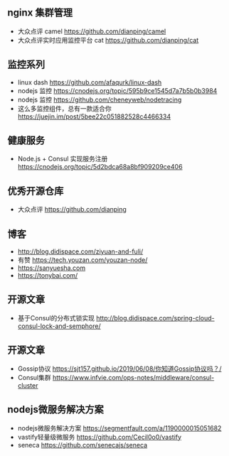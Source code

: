 ## nginx 集群管理
- 大众点评 camel  https://github.com/dianping/camel
- 大众点评实时应用监控平台 cat https://github.com/dianping/cat

## 监控系列
- linux dash  https://github.com/afaqurk/linux-dash
- nodejs 监控 https://cnodejs.org/topic/595b9ce1545d7a7b5b0b3984
- nodejs 监控 https://github.com/cheneyweb/nodetracing
- 这么多监控组件，总有一款适合你  https://juejin.im/post/5bee22c051882528c4466334

## 健康服务
- Node.js + Consul 实现服务注册  https://cnodejs.org/topic/5d2bdca68a8bf909209ce406

## 优秀开源仓库
- 大众点评 https://github.com/dianping


## 博客
- http://blog.didispace.com/ziyuan-and-fuli/
- 有赞 https://tech.youzan.com/youzan-node/
- https://sanyuesha.com
- https://tonybai.com/

## 开源文章
- 基于Consul的分布式锁实现 http://blog.didispace.com/spring-cloud-consul-lock-and-semphore/


## 开源文章
- Gossip协议 https://sjt157.github.io/2019/06/08/你知道Gossip协议吗？/
- Consul集群 https://www.infvie.com/ops-notes/middleware/consul-cluster


## nodejs微服务解决方案
- nodejs微服务解决方案 https://segmentfault.com/a/1190000015051682
- vastify轻量级微服务  https://github.com/Cecil0o0/vastify
- seneca https://github.com/senecajs/seneca